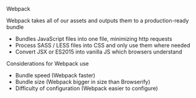 Webpack 

  Webpack takes all of our assets and outputs them to a production-ready bundle

   - Bundles JavaScript files into one file, minimizing http requests
   - Process SASS / LESS files into CSS and only use them where needed
   - Convert JSX or ES2015 into vanilla JS which browsers understand

  Considerations for Webpack use
   - Bundle speed (Webpack faster)
   - Bundle size (Webpack bigger in size than Browserify)
   - Difficulty of configuration (Webpack easier to configure)
